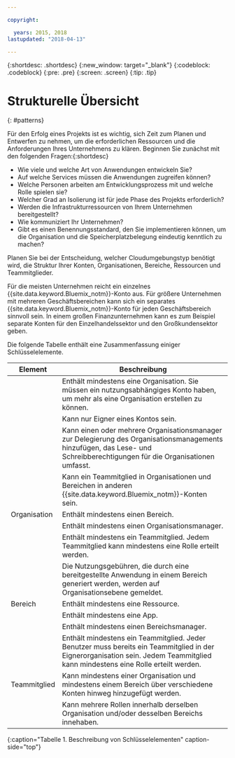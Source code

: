 ```yaml
---

copyright:

  years: 2015, 2018
lastupdated: "2018-04-13"

---
```


{:shortdesc: .shortdesc}
{:new_window: target="_blank"}
{:codeblock: .codeblock}
{:pre: .pre}
{:screen: .screen}
{:tip: .tip}

# Strukturelle Übersicht
{: #patterns}

Für den Erfolg eines Projekts ist es wichtig, sich Zeit zum Planen und Entwerfen zu nehmen, um die erforderlichen Ressourcen und die Anforderungen Ihres Unternehmens zu klären. Beginnen Sie zunächst mit den folgenden Fragen:{:shortdesc}

* Wie viele und welche Art von Anwendungen entwickeln Sie?
* Auf welche Services müssen die Anwendungen zugreifen können?
* Welche Personen arbeiten am Entwicklungsprozess mit und welche Rolle spielen sie?
* Welcher Grad an Isolierung ist für jede Phase des Projekts erforderlich?
* Werden die Infrastrukturressourcen von Ihrem Unternehmen bereitgestellt?
* Wie kommuniziert Ihr Unternehmen?
* Gibt es einen Benennungsstandard, den Sie implementieren können, um die Organisation und die Speicherplatzbelegung eindeutig kenntlich zu machen?

Planen Sie bei der Entscheidung, welcher Cloudumgebungstyp benötigt wird, die Struktur Ihrer Konten, Organisationen, Bereiche, Ressourcen und Teammitglieder.

Für die meisten Unternehmen reicht ein einzelnes {{site.data.keyword.Bluemix_notm}}-Konto aus. Für größere Unternehmen mit mehreren Geschäftsbereichen kann sich ein separates {{site.data.keyword.Bluemix_notm}}-Konto für jeden Geschäftsbereich sinnvoll sein. In einem großen Finanzunternehmen kann es zum Beispiel separate Konten für den Einzelhandelssektor und den Großkundensektor geben.

Die folgende Tabelle enthält eine Zusammenfassung einiger Schlüsselelemente.

| Element   | Beschreibung |
|-----------|---------------|
|| Enthält mindestens eine Organisation. Sie müssen ein nutzungsabhängiges Konto haben, um mehr als eine Organisation erstellen zu können. |
|| Kann nur Eigner eines Kontos sein. |
|| Kann einen oder mehrere Organisationsmanager zur Delegierung des Organisationsmanagements hinzufügen, das Lese- und Schreibberechtigungen für die Organisationen umfasst. |
|| Kann ein Teammitglied in Organisationen und Bereichen in anderen {{site.data.keyword.Bluemix_notm}}-Konten sein. |
| Organisation | Enthält mindestens einen Bereich. |
|| Enthält mindestens einen Organisationsmanager. |
|| Enthält mindestens ein Teammitglied. Jedem Teammitglied kann mindestens eine Rolle erteilt werden. |
|| Die Nutzungsgebühren, die durch eine bereitgestellte Anwendung in einem Bereich generiert werden, werden auf Organisationsebene gemeldet. |
| Bereich | Enthält mindestens eine Ressource. |
|| Enthält mindestens eine App. |
|| Enthält mindestens einen Bereichsmanager. |
|| Enthält mindestens ein Teammitglied. Jeder Benutzer muss bereits ein Teammitglied in der Eignerorganisation sein. Jedem Teammitglied kann mindestens eine Rolle erteilt werden. |
| Teammitglied | Kann mindestens einer Organisation und mindestens einem Bereich über verschiedene Konten hinweg hinzugefügt werden. |
|| Kann mehrere Rollen innerhalb derselben Organisation und/oder desselben Bereichs innehaben. |
{:caption="Tabelle 1. Beschreibung von Schlüsselelementen" caption-side="top"}

